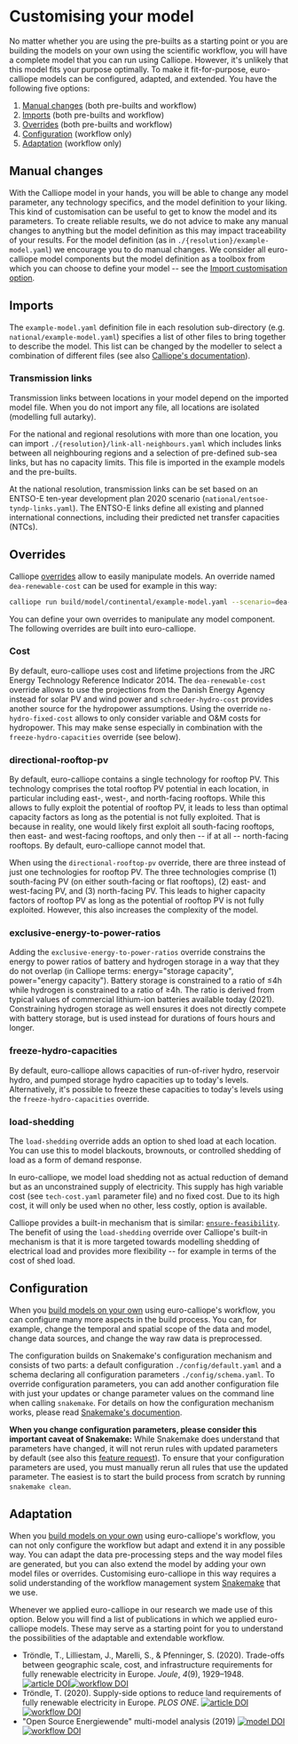 # Customising your model

No matter whether you are using the pre-builts as a starting point or you are building the models on your own using the scientific workflow, you will have a complete model that you can run using Calliope. However, it's unlikely that this model fits your purpose optimally. To make it fit-for-purpose, euro-calliope models can be configured, adapted, and extended. You have the following five options:

1. [Manual changes](./customisation.md#manual-changes) (both pre-builts and workflow)
2. [Imports](./customisation.md#file-imports) (both pre-builts and workflow)
3. [Overrides](./customisation.md#overrides) (both pre-builts and workflow)
4. [Configuration](./customisation.md#configuration) (workflow only)
5. [Adaptation](./customisation.md#adaptation) (workflow only)

## Manual changes

With the Calliope model in your hands, you will be able to change any model parameter, any technology specifics, and the model definition to your liking. This kind of customisation can be useful to get to know the model and its parameters. To create reliable results, we do not advice to make any manual changes to anything but the model definition as this may impact traceability of your results. For the model definition (as in `./{resolution}/example-model.yaml`) we encourage you to do manual changes. We consider all euro-calliope model components but the model definition as a toolbox from which you can choose to define your model -- see the [Import customisation option](./customisation.md#imports).

## Imports

The `example-model.yaml` definition file in each resolution sub-directory (e.g. `national/example-model.yaml`) specifies a list of other files to bring together to describe the model. This list can be changed by the modeller to select a combination of different files (see also [Calliope's documentation](https://calliope.readthedocs.io/en/stable/user/building.html#files-that-define-a-model)).

### Transmission links

Transmission links between locations in your model depend on the imported model file. When you do not import any file, all locations are isolated (modelling full autarky).

For the national and regional resolutions with more than one location, you can import `./{resolution}/link-all-neighbours.yaml` which includes links between all neighbouring regions and a selection of pre-defined sub-sea links, but has no capacity limits. This file is imported in the example models and the pre-builts.

At the national resolution, transmission links can be set based on an ENTSO-E ten-year development plan 2020 scenario (`national/entsoe-tyndp-links.yaml`). The ENTSO-E links define all existing and planned international connections, including their predicted net transfer capacities (NTCs).

## Overrides

Calliope [overrides](https://calliope.readthedocs.io/en/stable/user/building.html#scenarios-and-overrides) allow to easily manipulate models. An override named `dea-renewable-cost` can be used for example in this way:

```bash
calliope run build/model/continental/example-model.yaml --scenario=dea-renewable-cost
```

You can define your own overrides to manipulate any model component. The following overrides are built into euro-calliope.

### Cost

By default, euro-calliope uses cost and lifetime projections from the JRC Energy Technology Reference Indicator 2014. The `dea-renewable-cost` override allows to use the projections from the Danish Energy Agency instead for solar PV and wind power and `schroeder-hydro-cost` provides another source for the hydropower assumptions. Using the override `no-hydro-fixed-cost` allows to only consider variable and O&M costs for hydropower. This may make sense especially in combination with the `freeze-hydro-capacities` override (see below).

### directional-rooftop-pv

By default, euro-calliope contains a single technology for rooftop PV. This technology comprises the total rooftop PV potential in each location, in particular including east-, west-, and north-facing rooftops. While this allows to fully exploit the potential of rooftop PV, it leads to less than optimal capacity factors as long as the potential is not fully exploited. That is because in reality, one would likely first exploit all south-facing rooftops, then east- and west-facing rooftops, and only then -- if at all -- north-facing rooftops. By default, euro-calliope cannot model that.

When using the `directional-rooftop-pv` override, there are three instead of just one technologies for rooftop PV. The three technologies comprise (1) south-facing PV (on either south-facing or flat rooftops), (2) east- and west-facing PV, and (3) north-facing PV. This leads to higher capacity factors of rooftop PV as long as the potential of rooftop PV is not fully exploited. However, this also increases the complexity of the model.

### exclusive-energy-to-power-ratios

Adding the `exclusive-energy-to-power-ratios` override constrains the energy to power ratios of battery and hydrogen storage in a way that they do not overlap (in Calliope terms: energy="storage capacity", power="energy capacity"). Battery storage is constrained to a ratio of ≤4h while hydrogen is constrained to a ratio of ≥4h. The ratio is derived from typical values of commercial lithium-ion batteries available today (2021). Constraining hydrogen storage as well ensures it does not directly compete with battery storage, but is used instead for durations of fours hours and longer.

### freeze-hydro-capacities

By default, euro-calliope allows capacities of run-of-river hydro, reservoir hydro, and pumped storage hydro capacities up to today's levels. Alternatively, it's possible to freeze these capacities to today's levels using the `freeze-hydro-capacities` override.

### load-shedding

The `load-shedding` override adds an option to shed load at each location. You can use this to model blackouts, brownouts, or controlled shedding of load as a form of demand response.

In euro-calliope, we model load shedding not as actual reduction of demand but as an unconstrained supply of electricity. This supply has high variable cost (see `tech-cost.yaml` parameter file) and no fixed cost. Due to its high cost, it will only be used when no other, less costly, option is available.

Calliope provides a built-in mechanism that is similar: [`ensure-feasibility`](https://calliope.readthedocs.io/en/stable/user/building.html#allowing-for-unmet-demand). The benefit of using the `load-shedding` override over Calliope's built-in mechanism is that it is more targeted towards modelling shedding of electrical load and provides more flexibility -- for example in terms of the cost of shed load.

## Configuration

When you [build models on your own](./advanced.md) using euro-calliope's workflow, you can configure many more aspects in the build process. You can, for example, change the temporal and spatial scope of the data and model, change data sources, and change the way raw data is preprocessed.

The configuration builds on Snakemake's configuration mechanism and consists of two parts: a default configuration `./config/default.yaml` and a schema declaring all configuration parameters `./config/schema.yaml`. To override configuration parameters, you can add another configuration file with just your updates or change parameter values on the command line when calling `snakemake`. For details on how the configuration mechanism works, please read [Snakemake's documention](https://snakemake.readthedocs.io/en/stable/snakefiles/configuration.html).

**When you change configuration parameters, please consider this important caveat of Snakemake:** While Snakemake does understand that parameters have changed, it will not rerun rules with updated parameters by default (see also this [feature request](https://github.com/snakemake/snakemake/issues/976)). To ensure that your configuration parameters are used, you must manually rerun all rules that use the updated parameter. The easiest is to start the build process from scratch by running `snakemake clean`.

## Adaptation

When you [build models on your own](./advanced.md) using euro-calliope's workflow, you can not only configure the workflow but adapt and extend it in any possible way. You can adapt the data pre-processing steps and the way model files are generated, but you can also extend the model by adding your own model files or overrides. Customising euro-calliope in this way requires a solid understanding of the workflow management system [Snakemake](https://snakemake.readthedocs.io/en/stable/index.html) that we use.

Whenever we applied euro-calliope in our research we made use of this option. Below you will find a list of publications in which we applied euro-calliope models. These may serve as a starting point for you to understand the possibilities of the adaptable and extendable workflow.

* Tröndle, T., Lilliestam, J., Marelli, S., &#38; Pfenninger, S. (2020). Trade-offs between geographic scale, cost, and infrastructure requirements for fully renewable electricity in Europe. <i>Joule</i>, <i>4</i>(9), 1929–1948. [![article DOI](https://img.shields.io/badge/article-10.1016/j.joule.2020.07.018-blue)](https://doi.org/10.1016/j.joule.2020.07.018)[![workflow DOI](https://img.shields.io/badge/workflow-10.5281/zenodo.3950774-blue)](https://doi.org/10.5281/zenodo.3950774)
* Tröndle, T. (2020). Supply-side options to reduce land requirements of fully renewable electricity in Europe. <i>PLOS ONE</i>. [![article DOI](https://img.shields.io/badge/article-10.1371/journal.pone.0236958-blue)](https://doi.org/10.1371/journal.pone.0236958)[![workflow DOI](https://img.shields.io/badge/workflow-10.5281/zenodo.3956530-blue)](https://doi.org/10.5281/zenodo.3956530)
* "Open Source Energiewende" multi-model analysis (2019) [![model DOI](https://img.shields.io/badge/model-10.5281/zenodo.4085047-blue)](https://doi.org/10.5281/zenodo.4085047)[![workflow DOI](https://img.shields.io/badge/workflow-github/ose-blue)](https://github.com/timtroendle/calliope-in-ose-model-comparison)



